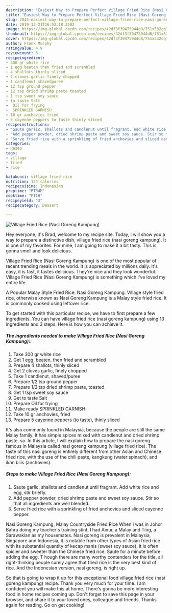 ```yaml
---
description: "Easiest Way to Prepare Perfect Village Fried Rice (Nasi Goreng Kampung)"
title: "Easiest Way to Prepare Perfect Village Fried Rice (Nasi Goreng Kampung)"
slug: 2845-easiest-way-to-prepare-perfect-village-fried-rice-nasi-goreng-kampung
date: 2019-12-21T16:53:18.338Z
image: https://img-global.cpcdn.com/recipes/42df3f39475944d8/751x532cq70/village-fried-rice-nasi-goreng-kampung-recipe-main-photo.jpg
thumbnail: https://img-global.cpcdn.com/recipes/42df3f39475944d8/751x532cq70/village-fried-rice-nasi-goreng-kampung-recipe-main-photo.jpg
cover: https://img-global.cpcdn.com/recipes/42df3f39475944d8/751x532cq70/village-fried-rice-nasi-goreng-kampung-recipe-main-photo.jpg
author: Frank Murphy
ratingvalue: 4.9
reviewcount: 6
recipeingredient:
- 300 gr white rice
- 1 egg beaten then fried and scrambled
- 4 shallots thinly sliced
- 2 cloves garlic finely chopped
- 1 candlenut shavedpuree
- 12 tsp ground pepper
- 12 tsp dried shrimp paste toasted
- 1 tsp sweet soy sauce
- to taste Salt
-  Oil for frying
-  SPRINKLED GARNISH
- 10 gr anchovies fried
- 5 cayenne peppers to taste thinly sliced
recipeinstructions:
- "Saute garlic, shallots and candlenut until fragrant. Add white rice and egg, stir briefly."
- "Add pepper powder, dried shrimp paste and sweet soy sauce. Stir so that all ingredients are well blended."
- "Serve fried rice with a sprinkling of fried anchovies and sliced cayenne pepper."
categories:
- Resep
tags:
- village
- fried
- rice

katakunci: village fried rice
nutrition: 123 calories
recipecuisine: Indonesian
preptime: "PT34M"
cooktime: "PT1H"
recipeyield: "3"
recipecategory: Dessert

---
```



![Village Fried Rice (Nasi Goreng Kampung)](https://img-global.cpcdn.com/recipes/42df3f39475944d8/751x532cq70/village-fried-rice-nasi-goreng-kampung-recipe-main-photo.jpg)

Hey everyone, it's Brad, welcome to my recipe site. Today, I will show you a way to prepare a distinctive dish, village fried rice (nasi goreng kampung). It is one of my favorites. For mine, I am going to make it a bit tasty. This is gonna smell and look delicious.

Village Fried Rice (Nasi Goreng Kampung) is one of the most popular of recent trending meals in the world. It is appreciated by millions daily. It's easy, it is fast, it tastes delicious. They're nice and they look wonderful. Village Fried Rice (Nasi Goreng Kampung) is something which I've loved my entire life.

A Popular Malay Style Fried Rice: Nasi Goreng Kampung. Village style fried rice, otherwise known as Nasi Goreng Kampung is a Malay style fried rice. It is commonly cooked using leftover rice.


To get started with this particular recipe, we have to first prepare a few ingredients. You can have village fried rice (nasi goreng kampung) using 13 ingredients and 3 steps. Here is how you can achieve it.

##### The ingredients needed to make Village Fried Rice (Nasi Goreng Kampung)::

1. Take 300 gr white rice
1. Get 1 egg, beaten, then fried and scrambled
1. Prepare 4 shallots, thinly sliced
1. Get 2 cloves garlic, finely chopped
1. Take 1 candlenut, shaved/puree
1. Prepare 1/2 tsp ground pepper
1. Prepare 1/2 tsp dried shrimp paste, toasted
1. Get 1 tsp sweet soy sauce
1. Get to taste Salt
1. Prepare  Oil for frying
1. Make ready  SPRINKLED GARNISH:
1. Take 10 gr anchovies, fried
1. Prepare 5 cayenne peppers (to taste), thinly sliced


It&#39;s also commonly found in Malaysia, because the people are still the same Malay family. It has simple spices mixed with candlenut and dried shrimp paste, so. In this article, I will explain how to prepare the nasi goreng famous in Malaysia called nasi goreng kampung (village fried rice). The taste of this nasi goreng is entirely different from other Asian and Chinese fried rice, with the use of the chili paste, kangkung (water spinach), and ikan bilis (anchovies). 

##### Steps to make Village Fried Rice (Nasi Goreng Kampung):

1. Saute garlic, shallots and candlenut until fragrant. Add white rice and egg, stir briefly.
1. Add pepper powder, dried shrimp paste and sweet soy sauce. Stir so that all ingredients are well blended.
1. Serve fried rice with a sprinkling of fried anchovies and sliced cayenne pepper.


Nasi Goreng Kampung, Malay Countryside Fried Rice When I was in Johor Bahru doing my teacher&#39;s training stint, I had Ainur, a Malay and Ting, a Sarawakian as my housemates. Nasi goreng is prevalent in Malaysia, Singapore and Indonesia, it is notable from other types of Asian fried rice with its substantial quantity of kecap manis (sweet soy sauce), it is often spicier and sweeter than the Chinese fried rice. Saute for a minute before adding the egg. T hough there are many worthy contenders for the title, all right-thinking people surely agree that fried rice is the very best kind of rice. And the Indonesian version, nasi goreng, is right up. 

So that is going to wrap it up for this exceptional food village fried rice (nasi goreng kampung) recipe. Thank you very much for your time. I am confident you will make this at home. There's gonna be more interesting food in home recipes coming up. Don't forget to save this page in your browser, and share it to your loved ones, colleague and friends. Thanks again for reading. Go on get cooking!
